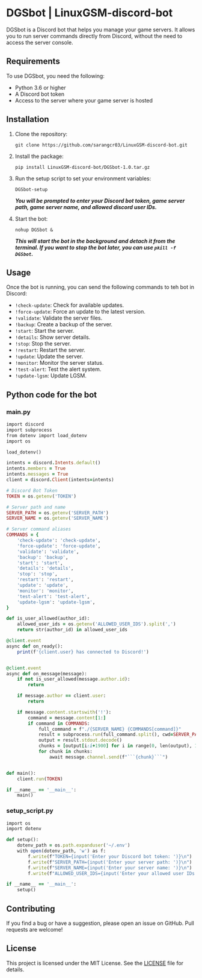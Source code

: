 # DGSbot | LinuxGSM-discord-bot 

DGSbot is a Discord bot that helps you manage your game servers. It allows you to run server commands directly from Discord, without the need to access the server console. 

## Requirements

To use DGSbot, you need the following:

- Python 3.6 or higher
- A Discord bot token
- Access to the server where your game server is hosted

## Installation

1. Clone the repository:

   ```
   git clone https://github.com/sarangcr03/LinuxGSM-discord-bot.git
   ```
   
2. Install the package:

   ```
   pip install LinuxGSM-discord-bot/DGSbot-1.0.tar.gz
   ```

3. Run the setup script to set your environment variables:

   ```
   DGSbot-setup
   ```

   ***You will be prompted to enter your Discord bot token, game server path, game server name, and allowed discord user IDs.***

4. Start the bot:

   ```
   nohup DGSbot &
   ```

   ***This will start the bot in the background and detach it from the terminal. If you want to stop the bot later, you can use `pkill -f DGSbot`.***
   

## Usage

Once the bot is running, you can send the following commands to teh bot in Discord:

- `!check-update`: Check for available updates.
- `!force-update`: Force an update to the latest version.
- `!validate`: Validate the server files.
- `!backup`: Create a backup of the server.
- `!start`: Start the server.
- `!details`: Show server details.
- `!stop`: Stop the server.
- `!restart`: Restart the server.
- `!update`: Update the server.
- `!monitor`: Monitor the server status.
- `!test-alert`: Test the alert system.
- `!update-lgsm`: Update LGSM.

## Python code for the bot

### __main__.py
```ruby
import discord
import subprocess
from dotenv import load_dotenv
import os

load_dotenv()

intents = discord.Intents.default()
intents.members = True
intents.messages = True
client = discord.Client(intents=intents)

# Discord Bot Token
TOKEN = os.getenv('TOKEN')

# Server path and name
SERVER_PATH = os.getenv('SERVER_PATH')
SERVER_NAME = os.getenv('SERVER_NAME')

# Server command aliases
COMMANDS = {
    'check-update': 'check-update',
    'force-update': 'force-update',
    'validate': 'validate',
    'backup': 'backup',
    'start': 'start',
    'details': 'details',
    'stop': 'stop',
    'restart': 'restart',
    'update': 'update',
    'monitor': 'monitor',
    'test-alert': 'test-alert',
    'update-lgsm': 'update-lgsm',
}

def is_user_allowed(author_id):
    allowed_user_ids = os.getenv('ALLOWED_USER_IDS').split(',')
    return str(author_id) in allowed_user_ids

@client.event
async def on_ready():
    print(f'{client.user} has connected to Discord!')


@client.event
async def on_message(message):
    if not is_user_allowed(message.author.id):
        return

    if message.author == client.user:
        return

    if message.content.startswith('!'):
        command = message.content[1:]
        if command in COMMANDS:
            full_command = f"./{SERVER_NAME} {COMMANDS[command]}"
            result = subprocess.run(full_command.split(), cwd=SERVER_PATH, stdout=subprocess.PIPE)
            output = result.stdout.decode()
            chunks = [output[i:i+1900] for i in range(0, len(output), 1900)]
            for chunk in chunks:
                await message.channel.send(f"```{chunk}```")


def main():
    client.run(TOKEN)

if __name__ == '__main__':
    main()

```
### setup_script.py
```ruby
import os
import dotenv

def setup():
    dotenv_path = os.path.expanduser('~/.env')
    with open(dotenv_path, 'w') as f:
        f.write(f"TOKEN={input('Enter your Discord bot token: ')}\n")
        f.write(f"SERVER_PATH={input('Enter your server path: ')}\n")
        f.write(f"SERVER_NAME={input('Enter your server name: ')}\n")
        f.write(f"ALLOWED_USER_IDS={input('Enter your allowed user IDs: ')}\n")

if __name__ == '__main__':
    setup()

```
## Contributing

If you find a bug or have a suggestion, please open an issue on GitHub. Pull requests are welcome!

## License

This project is licensed under the MIT License. See the [LICENSE](https://github.com/sarangcr03/LinuxGSM-discord-bot/blob/main/License) file for details.
